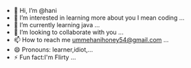 - 👋 Hi, I’m @hani
- 👀 I’m interested in learning more about you I mean coding ...
- 🌱 I’m currently learning java ...
- 💞️ I’m looking to collaborate with you  ...
- 📫 How to reach me ummehanihoney54@gmail.com ...
- 😄 Pronouns: learner,idiot,...
- ⚡ Fun fact:I'm Flirty ...

<!---
hani54/hani54 is a ✨ special ✨ repository because its `README.md` (this file) appears on your GitHub profile.
You can click the Preview link to take a look at your changes.
--->
